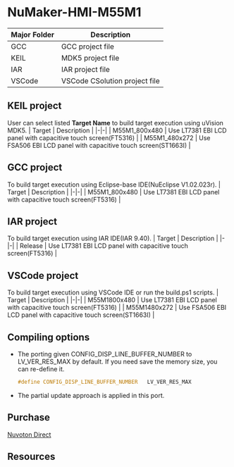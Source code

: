 # **NuMaker-HMI-M55M1**

| Major Folder | Description |
|-|-|
| GCC | GCC project file |
| KEIL | MDK5 project file |
| IAR | IAR project file |
| VSCode | VSCode CSolution project file |

## **KEIL project**

User can select listed **Target Name** to build target execution using uVision MDK5.
| Target | Description |
|-|-|
| M55M1_800x480 | Use LT7381 EBI LCD panel with capacitive touch screen(FT5316) |
| M55M1_480x272 | Use FSA506 EBI LCD panel with capacitive touch screen(ST1663I) |

## **GCC project**

To build target execution using Eclipse-base IDE(NuEclipse V1.02.023r).
| Target | Description |
|-|-|
| M55M1_800x480 | Use LT7381 EBI LCD panel with capacitive touch screen(FT5316) |

## **IAR project**

To build target execution using IAR IDE(IAR 9.40).
| Target | Description |
|-|-|
| Release | Use LT7381 EBI LCD panel with capacitive touch screen(FT5316) |

## **VSCode project**

To build target execution using VSCode IDE or run the build.ps1 scripts.
| Target | Description |
|-|-|
| M55M1800x480 | Use LT7381 EBI LCD panel with capacitive touch screen(FT5316) |
| M55M1480x272 | Use FSA506 EBI LCD panel with capacitive touch screen(ST1663I) |

## **Compiling options**

- The porting given CONFIG_DISP_LINE_BUFFER_NUMBER to LV_VER_RES_MAX by default. If you need save the memory size, you can re-define it.

  ```c
  #define CONFIG_DISP_LINE_BUFFER_NUMBER   LV_VER_RES_MAX
  ```

- The partial update approach is applied in this port.

## **Purchase**

[Nuvoton Direct]()

## **Resources**
